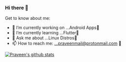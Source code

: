 ### Hi there 👋

<!--
**praveen05git/praveen05git** is a ✨ _special_ ✨ repository because its `README.md` (this file) appears on your GitHub profile.
-->

Get to know about me:

- 🔭 I’m currently working on ...Android Apps📱
- 🌱 I’m currently learning ...Flutter👀
- 💬 Ask me about ...Linux Distros🐧
- 📫 How to reach me: ...praveenmail@protonmail.com 💌

[![Praveen's github stats](https://github-readme-stats.vercel.app/api?username=praveen05git)](https://github.com/praveen05git)
